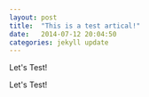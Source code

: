 ```yaml
---
layout: post
title:  "This is a test artical!"
date:   2014-07-12 20:04:50
categories: jekyll update
---
```


Let's Test!

Let's Test!
